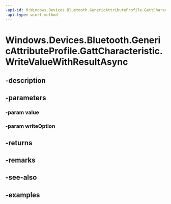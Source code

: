 ```yaml
---
-api-id: M:Windows.Devices.Bluetooth.GenericAttributeProfile.GattCharacteristic.WriteValueWithResultAsync(Windows.Storage.Streams.IBuffer,Windows.Devices.Bluetooth.GenericAttributeProfile.GattWriteOption)
-api-type: winrt method
---
```


<!-- Method syntax.
public IAsyncOperation<GattWriteResult> GattCharacteristic.WriteValueWithResultAsync(IBuffer value, GattWriteOption writeOption)
-->

# Windows.Devices.Bluetooth.GenericAttributeProfile.GattCharacteristic.WriteValueWithResultAsync

## -description

## -parameters

### -param value

### -param writeOption

## -returns

## -remarks

## -see-also

## -examples

